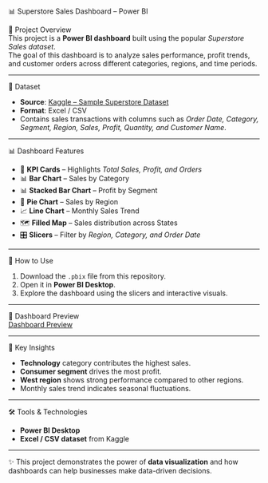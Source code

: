 📊 Superstore Sales Dashboard – Power BI  

📌 Project Overview  
This project is a **Power BI dashboard** built using the popular *Superstore Sales dataset*.  
The goal of this dashboard is to analyze sales performance, profit trends, and customer orders across different categories, regions, and time periods.  

---

📂 Dataset  
- **Source**: [Kaggle – Sample Superstore Dataset](https://www.kaggle.com/datasets)  
- **Format**: Excel / CSV  
- Contains sales transactions with columns such as *Order Date, Category, Segment, Region, Sales, Profit, Quantity, and Customer Name*.  

---

📊 Dashboard Features  
- 📌 **KPI Cards** – Highlights *Total Sales, Profit, and Orders*  
- 📊 **Bar Chart** – Sales by Category  
- 📊 **Stacked Bar Chart** – Profit by Segment  
- 🥧 **Pie Chart** – Sales by Region  
- 📈 **Line Chart** – Monthly Sales Trend  
- 🗺 **Filled Map** – Sales distribution across States  
- 🎛 **Slicers** – Filter by *Region, Category, and Order Date*  

---

🚀 How to Use  
1. Download the `.pbix` file from this repository.  
2. Open it in **Power BI Desktop**.  
3. Explore the dashboard using the slicers and interactive visuals.  

---

📸 Dashboard Preview  
[Dashboard Preview](https://github.com/ParthSoni2929/Superstore-Sales-Dashboard/blob/main/Superstore%20Sales%20Dashboard.png)

---

📌 Key Insights  
- **Technology** category contributes the highest sales.  
- **Consumer segment** drives the most profit.  
- **West region** shows strong performance compared to other regions.  
- Monthly sales trend indicates seasonal fluctuations.  

---

🛠 Tools & Technologies  
- **Power BI Desktop**  
- **Excel / CSV dataset** from Kaggle  

---

✨ This project demonstrates the power of **data visualization** and how dashboards can help businesses make data-driven decisions.  
